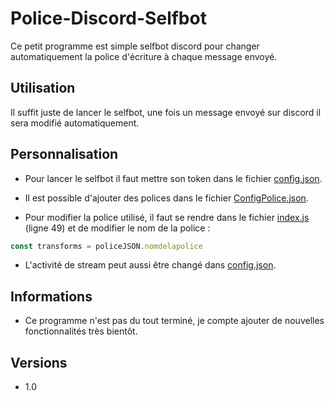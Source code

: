 # Police-Discord-Selfbot

Ce petit programme est simple selfbot discord pour changer automatiquement la police d'écriture à chaque message envoyé.

## Utilisation

Il suffit juste de lancer le selfbot, une fois un message envoyé sur discord il sera modifié automatiquement.

## Personnalisation

- Pour lancer le selfbot il faut mettre son token dans le fichier [config.json](https://github.com/gloubiboulgaah/police-discord-selfbot/blob/main/config.json).

- Il est possible d'ajouter des polices dans le fichier [ConfigPolice.json](https://github.com/gloubiboulgaah/police-discord-selfbot/blob/main/ConfigPolice.json).

- Pour modifier la police utilisé, il faut se rendre dans le fichier [index.js](https://github.com/gloubiboulgaah/police-discord-selfbot/blob/main/index.js) (ligne 49) et de modifier le nom de la police :
```js
const transforms = policeJSON.nomdelapolice
```

- L'activité de stream peut aussi être changé dans [config.json](https://github.com/gloubiboulgaah/police-discord-selfbot/blob/main/config.json).

## Informations

- Ce programme n'est pas du tout terminé, je compte ajouter de nouvelles fonctionnalités très bientôt.

## Versions

- 1.0




